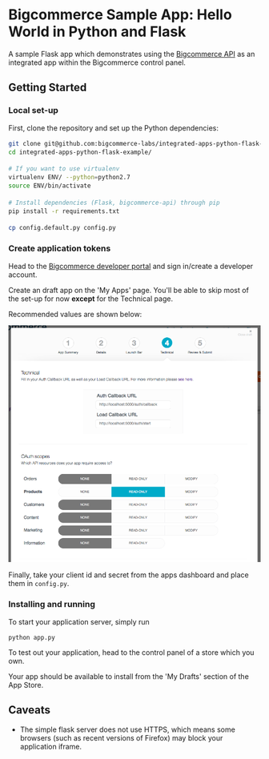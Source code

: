 # Bigcommerce Sample App: Hello World in Python and Flask

A sample Flask app which demonstrates using the [Bigcommerce
API](https://pypi.python.org/pypi/bigcommerce-api) as an integrated app within the Bigcommerce control panel.

## Getting Started

### Local set-up

First, clone the repository and set up the Python dependencies:

```bash
git clone git@github.com:bigcommerce-labs/integrated-apps-python-flask-example.git
cd integrated-apps-python-flask-example/

# If you want to use virtualenv
virtualenv ENV/ --python=python2.7
source ENV/bin/activate

# Install dependencies (Flask, bigcommerce-api) through pip
pip install -r requirements.txt

cp config.default.py config.py
```

### Create application tokens

Head to the [Bigcommerce developer portal](https://developers.bigcommerceapp.com/) and sign
in/create a developer account.

Create an draft app on the 'My Apps' page. You'll be able to skip most of the set-up for now **except** for the Technical page.

Recommended values are shown below:

![Sample settings](docs/technical_settings.png)

Finally, take your client id and secret from the apps dashboard and place them in `config.py`.

### Installing and running

To start your application server, simply run

```python3
python app.py
```

To test out your application, head to the control panel of a store which you own.

Your app should be available to install from the 'My Drafts' section of the App Store.

## Caveats

* The simple flask server does not use HTTPS, which means some browsers (such as recent versions of
  Firefox) may block your application iframe.

